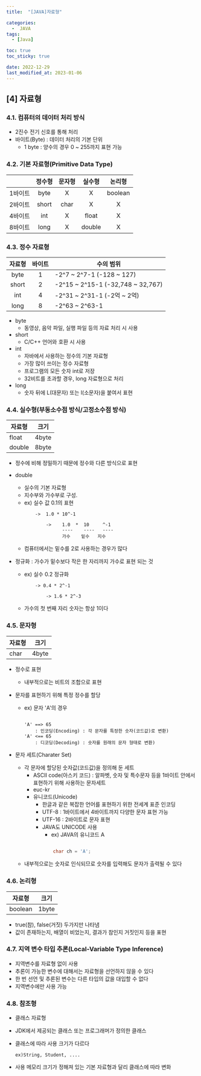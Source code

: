 ```yaml
---
title:  "[JAVA]자료형" 

categories:
  -  JAVA
tags:
  - [Java]

toc: true
toc_sticky: true

date: 2022-12-29
last_modified_at: 2023-01-06
---
```

[4] 자료형
----
### 4.1. 컴퓨터의 데이터 처리 방식
- 2진수 전기 신호를 통해 처리
- 바이트(Byte) : 데이터 처리의 기본 단위
    - 1 byte : 양수의 경우 0 ~ 255까지 표현 가능

### 4.2. 기본 자료형(Primitive Data Type)
|       | 정수형 | 문자형 | 실수형 | 논리형 |
|:-----:|:-----:|:-----:|:-----:|:-----:|
|1바이트|byte   |   X   |   X    |boolean |
|2바이트|short  |char   |   X    |    X   |
|4바이트|int    |   X   |float   |    X   |
|8바이트|long   |   X   |double  |    X   |


### 4.3. 정수 자료형 
| 자료형 | 바이트 | 수의 범위 |
|:-----:|:-----:|-----|
|byte   |   1   | -2^7 ~ 2^7-1 (-128 ~ 127)|
|short  |   2   |-2^15 ~ 2^15-1 (-32,748 ~ 32,767)|
|int    |   4   |-2^31 ~ 2^31-1 (-2억 ~ 2억)|
|long   |   8   |-2^63 ~ 2^63-1|
- byte 
    - 동영상, 음악 파일, 실행 파일 등의 자료 처리 시 사용
- short
    - C/C++ 언어와 호환 시 사용    
- int          
    - 자바에서 사용하는 정수의 기본 자료형 
    - 가장 많이 쓰이는 정수 자료형
    - 프로그램의 모든 숫자 int로 저장
    - 32비트를 초과할 경우, long 자료형으로 처리
- long 
    - 숫자 뒤에 L(대문자) 또는 l(소문자)을 붙여서 표현

### 4.4. 실수형(부동소수점 방식/고정소수점 방식)
| 자료형 | 크기 |
|------|------|
| float | 4byte |
| double | 8byte |
- 정수에 비해 정밀하기 때문에 정수와 다른 방식으로 표현    
- double
    - 실수의 기본 자료형
    - 지수부와 가수부로 구성.
    - ex) 실수 값 0.1의 표현
        ```
            ->  1.0 * 10^-1

                ->    1.0  *  10     ^-1
                      ----    ----   ----
                      가수    밑수   지수
        ```
    - 컴퓨터에서는 밑수를 2로 사용하는 경우가 많다

- 정규화 : 가수가 밑수보다 작은 한 자리까지 가수로 표현 되는 것       
    - ex) 실수 0.2 정규화
        ```      
            -> 0.4 * 2^-1 
                
                -> 1.6 * 2^-3 

        ```        
    -  가수의 첫 번째 자리 숫자는 항상 1이다

### 4.5. 문자형

| 자료형 | 크기 |
|------|------|
| char | 4byte |
- 정수로 표현
    - 내부적으로는 비트의 조합으로 표현 
- 문자를 표현하기 위해 특정 정수를 할당
    - ex) 문자 'A'의 경우
        ```
        
        'A' ==> 65  
            : 인코딩(Encoding) : 각 문자를 특정한 숫자(코드값)로 변환)
        'A' <== 65
            : 디코딩(Decoding) : 숫자를 원래의 문자 형태로 변환)
        ```

- 문자 세트(Charater Set)   
    - 각 문자에 할당된 숫자값(코드값)을 정의해 둔 세트      
        - ASCII code(아스키 코드) : 알파벳, 숫자 및 특수문자 등을 
                                1바이트 안에서 표현하기 위해 사용하는 문자세트  
        - euc-kr
        - 유니코드(Unicode)
            - 한글과 같은 복잡한 언어를 표현하기 위한 전세계 표준 인코딩
            - UTF-8 : 1바이트에서 4바이트까지 다양한 문자 표현 가능
            - UTF-16 : 2바이트로 문자 표현     
            - JAVA도 UNICODE 사용 
                - ex) JAVA의 유니코드 A 
                ```java
                                   
                    char ch = 'A';
                ```
    - 내부적으로는 숫자로 인식되므로 숫자를 입력해도 문자가 출력될 수 있다

### 4.6. 논리형

| 자료형 | 크기 |
|------|------|
| boolean | 1byte |
- true(참), false(거짓) 두가지만 나타냄 
- 값이 존재하는지, 배열이 비었는지, 결과가 참인지 거짓인지 등을 표현 

### 4.7. 지역 변수 타입 추론(Local-Variable Type Inference)    

- 지역변수를 자료형 없이 사용
- 추론이 가능한 변수에 대해서는 자료형을 선언하지 않을 수 있다
- 한 번 선언 및 추론된 변수는 다른 타입의 값을 대입할 수 없다
- 지역변수에만 사용 가능 

### 4.8. 참조형 
    
- 클래스 자료형 
- JDK에서 제공되는 클래스 또는 프로그래머가 정의한 클래스 
- 클래스에 따라 사용 크기가 다르다

    `ex)String, Student, ....`  
- 사용 메모리 크기가 정해져 있는 기본 자료형과 달리 클래스에 따라 변화
       